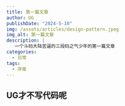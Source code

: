 ```yaml
---
title: 第一篇文章
author: UG
publishDate: "2024-5-10"
img: /assets/articles/design-pattern.jpeg
img_alt: 第一篇文章
description: |
   一个斗码大陆苦逼的三段码之气少年的第一篇文章
categories:
  - 日常
tags:
  - 序章
---
```



## UG才不写代码呢
